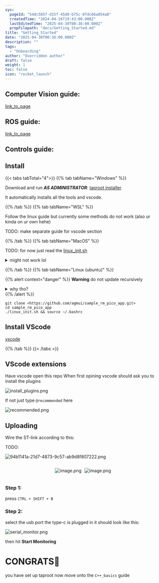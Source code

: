 ```yaml
---
sys:
  pageId: "54dc585f-d15f-45d0-b75c-8fdc66a854a8"
  createdTime: "2024-04-16T19:43:00.000Z"
  lastEditedTime: "2025-04-30T00:36:00.000Z"
  propFilepath: "docs/Getting_Started.md"
title: "Getting_Started"
date: "2025-04-30T00:36:00.000Z"
description: ""
tags:
  - "Onboarding"
author: "Overridden author"
draft: false
weight: 1
toc: false
icon: "rocket_launch"
---
```


## Computer Vision guide:

[link_to_page](86d45bc0-388b-4d26-8848-44f255f73d0e)

## ROS guide:

[link_to_page](3c76c1de-ec8f-46d6-8b0a-294005edc2d5)

## Controls guide:

## Install

{{< tabs tabTotal="4">}}
{{% tab tabName="Windows" %}}

Download and run _**AS ADMINISTRATOR**_: [taproot installer](https://github.com/Thornbots/TeachingFreshies/releases/tag/1.0)

It automatically installs all the tools and vscode.

{{% /tab %}}
{{% tab tabName="WSL" %}}

Follow the linux guide but currently some methods do not work (also ur kinda on ur own hehe)

TODO: make separate guide for vscode section

{{% /tab %}}
{{% tab tabName="MacOS" %}}

TODO: for now just read the [linux_init.sh](https://github.com/agmui/sample_rm_pico_app/blob/main/linux_init.sh)

<details>
<summary>might not work lol</summary>

`brew install libusb pkg-config`

Next install: [vscode](https://code.visualstudio.com/Download)

</details>

{{% /tab %}}
{{% tab tabName="Linux (ubuntu)" %}}

{{% alert context="danger" %}}
**Warning** do not update recursively
<details>
<summary>why tho?</summary>
There are some submodules that may go on for a while (like tinyusb) and I highly
recommend you don't need to get them.
If you want to see what submodules I update just look in `linux_init.sh`
</details>
{{% /alert %}}

```shell
git clone <https://github.com/agmui/sample_rm_pico_app.git>
cd sample_rm_pico_app
./linux_init.sh && source ~/.bashrc
```

## Install VScode

[vscode](https://code.visualstudio.com/Download)

{{% /tab %}}
{{< /tabs >}}

## VScode extensions

Have vscode open this repo
When first opining vscode should ask you to install the plugins

![install_plugins.png](https://prod-files-secure.s3.us-west-2.amazonaws.com/d518164a-d88e-44d1-a4ee-3adb3bd8bce0/89bd30f0-1825-4e77-867b-0a41ce370880/install_plugins.png?X-Amz-Algorithm=AWS4-HMAC-SHA256&X-Amz-Content-Sha256=UNSIGNED-PAYLOAD&X-Amz-Credential=ASIAZI2LB466T5KGIZXY%2F20250516%2Fus-west-2%2Fs3%2Faws4_request&X-Amz-Date=20250516T210725Z&X-Amz-Expires=3600&X-Amz-Security-Token=IQoJb3JpZ2luX2VjEJX%2F%2F%2F%2F%2F%2F%2F%2F%2F%2FwEaCXVzLXdlc3QtMiJGMEQCIFnNIA4OcwoBtsyIvhsLLJcXK4kWsXDMzHqBfjEAmtqIAiAl%2FjsIug6s666T6Zsx3V%2FUkBzWoIYDAOV7IJeQgX5ZMSr%2FAwhOEAAaDDYzNzQyMzE4MzgwNSIM%2F%2Fdl6KqPZlUrnF2tKtwDTfl4g91Te%2B5qrYn5qqSs1PfnC5sXPK5KkXaTBD%2Bphvyvils2xGKKOJixslAP1%2BH1oxE6XYYhQibv9OhmstR20Lb2RO45hewtUqwStIahH2g89s6jpxBSzzH%2Fs0Ce4cgYx8xgADcxJXlUPJoLU6ud%2FTZYGjUm2CIzMVFX3eufdz%2BgJTLQXqyZwRwtih8KK81DfhrCH%2BdAy4HxDWe4BSXgPOQ3sLPJy66Y8Npfd0JZjv2sKWVwa5njkMg1mxSHc1c0og6by7u2wUJh829ix2w15BhQl4RJN2rWZpJmGinYILuw3yWnkNVGNvMeqFhjbOVfGbJIoEL5oK1vnGKSx59dztTyGQhvV47jsW3cIdT442EJENx%2F9DsBYRx62cSlyjIOEIOIaLeKZbcmn4GvJKAWPrf4CkgI8Bbgrmv0z2dQQqJfOnkbZ%2BAXTOMbtVQ0626t1MDpBxHhc5N2G13wL6eU1JQbzJbhewn%2FYSGCuBx7CQayJJ%2BuQr%2BUhXDFtGAt4EP0t%2FZfCDjVFTFirc939zZv%2BHYmEKSiF9xgT0UItjVVX7KdDOg%2FisdgZQARok4itZ3Gcbee%2F5J%2Bz3xeV5tQnKl0YH0ekQfLh5oabOXkfCWN1mqYOFkypbsp8u%2BWqOcwp8SewQY6pgGhfDD%2FMvuFCB4TRHjY7%2Fc%2FeaIECsEIOATRcBNdsUyiMRXcdzaw40N95XIP1xBZi52rAAX4lG8SmeAymDCAUMBEXTmiC%2BSwcw6ew1wg4gSXyVYcHRsEefJAypQa11aHwcOmRFvNaGwLKVKrAbouTm5UtSuMt%2B5LD2%2F%2BA6YdUHOYJwl4Y5IFA%2F%2Bj3b8tJyHqA4NyL%2FMJzs7mFmnoMQpc3Fyz90dQk0Rp&X-Amz-Signature=4e526136cff2dd323f3ff7c4c64e87bfd8b933af677c5db7a3f354ae1256e38c&X-Amz-SignedHeaders=host&x-id=GetObject)

If not just type `@recommended` here  

![recommended.png](https://prod-files-secure.s3.us-west-2.amazonaws.com/d518164a-d88e-44d1-a4ee-3adb3bd8bce0/61e661e9-5d85-4dfc-be0d-8d2097a5e793/recommended.png?X-Amz-Algorithm=AWS4-HMAC-SHA256&X-Amz-Content-Sha256=UNSIGNED-PAYLOAD&X-Amz-Credential=ASIAZI2LB466T5KGIZXY%2F20250516%2Fus-west-2%2Fs3%2Faws4_request&X-Amz-Date=20250516T210725Z&X-Amz-Expires=3600&X-Amz-Security-Token=IQoJb3JpZ2luX2VjEJX%2F%2F%2F%2F%2F%2F%2F%2F%2F%2FwEaCXVzLXdlc3QtMiJGMEQCIFnNIA4OcwoBtsyIvhsLLJcXK4kWsXDMzHqBfjEAmtqIAiAl%2FjsIug6s666T6Zsx3V%2FUkBzWoIYDAOV7IJeQgX5ZMSr%2FAwhOEAAaDDYzNzQyMzE4MzgwNSIM%2F%2Fdl6KqPZlUrnF2tKtwDTfl4g91Te%2B5qrYn5qqSs1PfnC5sXPK5KkXaTBD%2Bphvyvils2xGKKOJixslAP1%2BH1oxE6XYYhQibv9OhmstR20Lb2RO45hewtUqwStIahH2g89s6jpxBSzzH%2Fs0Ce4cgYx8xgADcxJXlUPJoLU6ud%2FTZYGjUm2CIzMVFX3eufdz%2BgJTLQXqyZwRwtih8KK81DfhrCH%2BdAy4HxDWe4BSXgPOQ3sLPJy66Y8Npfd0JZjv2sKWVwa5njkMg1mxSHc1c0og6by7u2wUJh829ix2w15BhQl4RJN2rWZpJmGinYILuw3yWnkNVGNvMeqFhjbOVfGbJIoEL5oK1vnGKSx59dztTyGQhvV47jsW3cIdT442EJENx%2F9DsBYRx62cSlyjIOEIOIaLeKZbcmn4GvJKAWPrf4CkgI8Bbgrmv0z2dQQqJfOnkbZ%2BAXTOMbtVQ0626t1MDpBxHhc5N2G13wL6eU1JQbzJbhewn%2FYSGCuBx7CQayJJ%2BuQr%2BUhXDFtGAt4EP0t%2FZfCDjVFTFirc939zZv%2BHYmEKSiF9xgT0UItjVVX7KdDOg%2FisdgZQARok4itZ3Gcbee%2F5J%2Bz3xeV5tQnKl0YH0ekQfLh5oabOXkfCWN1mqYOFkypbsp8u%2BWqOcwp8SewQY6pgGhfDD%2FMvuFCB4TRHjY7%2Fc%2FeaIECsEIOATRcBNdsUyiMRXcdzaw40N95XIP1xBZi52rAAX4lG8SmeAymDCAUMBEXTmiC%2BSwcw6ew1wg4gSXyVYcHRsEefJAypQa11aHwcOmRFvNaGwLKVKrAbouTm5UtSuMt%2B5LD2%2F%2BA6YdUHOYJwl4Y5IFA%2F%2Bj3b8tJyHqA4NyL%2FMJzs7mFmnoMQpc3Fyz90dQk0Rp&X-Amz-Signature=8a993ea478eb400ee644f7667a19b25116cbc3ab8cb22019edff6462b362d46d&X-Amz-SignedHeaders=host&x-id=GetObject)

## Uploading

Wire the ST-link according to this:

TODO:

![94b1141a-21d7-4873-9c57-ab9d8f807222.png](https://prod-files-secure.s3.us-west-2.amazonaws.com/d518164a-d88e-44d1-a4ee-3adb3bd8bce0/e5fad17d-ab82-4300-9f4c-505ab4b1202c/94b1141a-21d7-4873-9c57-ab9d8f807222.png?X-Amz-Algorithm=AWS4-HMAC-SHA256&X-Amz-Content-Sha256=UNSIGNED-PAYLOAD&X-Amz-Credential=ASIAZI2LB466T5KGIZXY%2F20250516%2Fus-west-2%2Fs3%2Faws4_request&X-Amz-Date=20250516T210725Z&X-Amz-Expires=3600&X-Amz-Security-Token=IQoJb3JpZ2luX2VjEJX%2F%2F%2F%2F%2F%2F%2F%2F%2F%2FwEaCXVzLXdlc3QtMiJGMEQCIFnNIA4OcwoBtsyIvhsLLJcXK4kWsXDMzHqBfjEAmtqIAiAl%2FjsIug6s666T6Zsx3V%2FUkBzWoIYDAOV7IJeQgX5ZMSr%2FAwhOEAAaDDYzNzQyMzE4MzgwNSIM%2F%2Fdl6KqPZlUrnF2tKtwDTfl4g91Te%2B5qrYn5qqSs1PfnC5sXPK5KkXaTBD%2Bphvyvils2xGKKOJixslAP1%2BH1oxE6XYYhQibv9OhmstR20Lb2RO45hewtUqwStIahH2g89s6jpxBSzzH%2Fs0Ce4cgYx8xgADcxJXlUPJoLU6ud%2FTZYGjUm2CIzMVFX3eufdz%2BgJTLQXqyZwRwtih8KK81DfhrCH%2BdAy4HxDWe4BSXgPOQ3sLPJy66Y8Npfd0JZjv2sKWVwa5njkMg1mxSHc1c0og6by7u2wUJh829ix2w15BhQl4RJN2rWZpJmGinYILuw3yWnkNVGNvMeqFhjbOVfGbJIoEL5oK1vnGKSx59dztTyGQhvV47jsW3cIdT442EJENx%2F9DsBYRx62cSlyjIOEIOIaLeKZbcmn4GvJKAWPrf4CkgI8Bbgrmv0z2dQQqJfOnkbZ%2BAXTOMbtVQ0626t1MDpBxHhc5N2G13wL6eU1JQbzJbhewn%2FYSGCuBx7CQayJJ%2BuQr%2BUhXDFtGAt4EP0t%2FZfCDjVFTFirc939zZv%2BHYmEKSiF9xgT0UItjVVX7KdDOg%2FisdgZQARok4itZ3Gcbee%2F5J%2Bz3xeV5tQnKl0YH0ekQfLh5oabOXkfCWN1mqYOFkypbsp8u%2BWqOcwp8SewQY6pgGhfDD%2FMvuFCB4TRHjY7%2Fc%2FeaIECsEIOATRcBNdsUyiMRXcdzaw40N95XIP1xBZi52rAAX4lG8SmeAymDCAUMBEXTmiC%2BSwcw6ew1wg4gSXyVYcHRsEefJAypQa11aHwcOmRFvNaGwLKVKrAbouTm5UtSuMt%2B5LD2%2F%2BA6YdUHOYJwl4Y5IFA%2F%2Bj3b8tJyHqA4NyL%2FMJzs7mFmnoMQpc3Fyz90dQk0Rp&X-Amz-Signature=fafcd43c1a8f2cce1720fa718aebdc65381ea784443239407f952f828b3cd297&X-Amz-SignedHeaders=host&x-id=GetObject)

<div style="display: flex;flex-direction: row; column-gap:10px; max-width: 630px;justify-content: center;">
<div>

![image.png](https://prod-files-secure.s3.us-west-2.amazonaws.com/d518164a-d88e-44d1-a4ee-3adb3bd8bce0/210ecb78-1116-4d7b-b9b7-2292f66fa2c2/image.png?X-Amz-Algorithm=AWS4-HMAC-SHA256&X-Amz-Content-Sha256=UNSIGNED-PAYLOAD&X-Amz-Credential=ASIAZI2LB466YJHK5JBP%2F20250516%2Fus-west-2%2Fs3%2Faws4_request&X-Amz-Date=20250516T210728Z&X-Amz-Expires=3600&X-Amz-Security-Token=IQoJb3JpZ2luX2VjEJX%2F%2F%2F%2F%2F%2F%2F%2F%2F%2FwEaCXVzLXdlc3QtMiJIMEYCIQD%2BH5mq5rM1LUDE4PFSMirhasnjKe%2F5ELM0l9ZS5bBl3AIhAIXJ%2Bo7gfHH7vvxeov6fYHoPtv8p4Bn558oljlT5qPYWKv8DCE4QABoMNjM3NDIzMTgzODA1IgyWZe0bs6enD%2FlEluQq3AP2I1bv%2FwC%2BUdNhwFi9gV3kBouT4do%2B1KD11RSOAW8MYBTpAvTjkOgpl4eIoLPWH%2BVbvrYszUEno2H20JpHI1SCkt7xXr6x6QpOPhHqYRMDzz%2BiZAfO42XLWCmuM4RgwmryeUhSc9w%2BVWMrKY4qsdJfolgnAl4Cf19zLdGOzzOUVKYWFMDribRWKFXtpEKYyEfvSgpGGaFdJdo9OUIu1JXZ6GkcegCrRvElGYwavqNtHTW73ZWRh36QQY7vSzvab9ZfXXR0N%2F5hKIMa38w%2F51QgdvSXuYOxAW1T6Uz53t9TbL7h16rXlgbE60HE%2F%2FawZvYZR3aU1S0k8QJAssAUiV0cBycBNMksBr3xU1vHiW8lGCoHbL8sCw6G8zKo0He330M4MZFlsbLRNWcE0gT47JA98IDnEyfsas2rq7z94xFjt39X699N1xybKa7W7N8ws6gWE9IPOErdKpypuNGc5PGMJegYF9faT%2Fus34wMcpRwT0qyzJBaLuZiONzXiZTEZW4IOPamNCnjxjJHCESw3quyWnkLGu%2BmOYcDmEiT13ppLL2HqqQebH3UB%2FtLTwqzuP0TTh4xqBJd1OWlUGw%2BM4la6exRct%2BhNn46VYHIPPR6SSfnlpqr8PGqayDRyjCyxJ7BBjqkAciGLyQ0LA%2B7VplwKoKRSxhs8OHQ0OSSGNYa81UiTb1FqrqlCG4LdNbH5POeJwR3giAJGvU86kQEUICr5kFHf6ijAaf3IxmK%2FXGim%2BP40EraNgxzjiU3jMU3m%2F8eBpZPV1%2F3CVvx9pirpJjHSSNHG5ocHhBZvwPhEepN62imnXt%2BWhJZ8%2F%2BnOEiMvgS0jBZOE3Zqz7Uv4HgRRB1UsKC8Aee%2FgB7f&X-Amz-Signature=c30c21fd86fbaa82407b145edda77be068b1eb2564fc7ce0e1276c99e668ff4b&X-Amz-SignedHeaders=host&x-id=GetObject)

</div>
<div>

![image.png](https://prod-files-secure.s3.us-west-2.amazonaws.com/d518164a-d88e-44d1-a4ee-3adb3bd8bce0/33a0fd0f-8ca6-4a86-8e09-26e95ded1fff/image.png?X-Amz-Algorithm=AWS4-HMAC-SHA256&X-Amz-Content-Sha256=UNSIGNED-PAYLOAD&X-Amz-Credential=ASIAZI2LB466WP7LM3CQ%2F20250516%2Fus-west-2%2Fs3%2Faws4_request&X-Amz-Date=20250516T210729Z&X-Amz-Expires=3600&X-Amz-Security-Token=IQoJb3JpZ2luX2VjEJX%2F%2F%2F%2F%2F%2F%2F%2F%2F%2FwEaCXVzLXdlc3QtMiJGMEQCIG5piFQhhaePvDnxmJmOCAvYohsU8jKpR2MLJqmabN8YAiB%2B0nPJ6aLfYJJ8KaEhRe%2BGOsZJMJeBqXtbVUlPZhXiWSr%2FAwhOEAAaDDYzNzQyMzE4MzgwNSIMPHjGV2TJ6MfZO0gyKtwDfHQf9E5j6yHRsafKs2q%2FVbN0bTCmTqL8GtEawcdJt7uniL9U%2BH7mUbTp7Uap6vUzxAhwLhSLGQjYuZfWCT6%2Foyw5JM07LpwLqb9oB2q8PRhq7HmN%2BA0nI1tMOeVNChzOeqp2vfRPOpp92ifWhzmbXsCZPmv7uIYkvqbRjPxHRi%2BolDjQriSyFmYHMDLlIF3ETterMTX41AH%2BBcHJ9a7twgHE6wTVenuOezisFSb5zXpDkApGsbDxThALk%2FyVRuXgdK5eBT11InZm%2Fd5fmQvztaBwYEiHnpvoiTAR3Crl5athVTgyBUJE2hC7mDe6IaQ2X8akOH%2BRSkH9uxQlkQq6nFYJ6wQ3wNZNDvCEfDGmtKM1UF0LJIc%2BIt04uVJnNod%2F%2Bdy6jWlBWAQ5WIZU%2FtSxWuC%2FuRUFvxtRGM1%2F%2BMc6nJEqd20RExw7bUFktM4Mq2NS7JNolqhjJ2bXSFVOvy59MDLSQSifxALT8A4Tv9aLg121I2xUIoZeS2PZ7DXtNCe2h6NZvTwbRjmhddoJqWrD2W5up5Ai%2BVOeEbMGlEwKuCaLmyXv7x1p8sQ4bOkik1uAJN4zL497E2Yf9vThLi2XBunHCNSqUn0Shpc%2FYVbbXcxxKnuKFhzqFfX%2BHrcwvMSewQY6pgE1cYSFdffL0gBrVZtRBEv%2Fy2HGNPQ%2FcsyPtyEJYJ1JzgkNDWHu7bVir4YGoD0XZ215LQNIZtoGCkRgQPfN9NRdTP19SstqxM94%2BDzVTOo7uWeSeh63vEqMiwTervqbVIFmz45NprREjtL%2Fo0BvEqc7wgi0lpcN506fXFxmDfz3UEtBLmOLBNkyc4DTE5M4dl4Jr2qmjlNIK34S%2BSZy0vFDvbs1300T&X-Amz-Signature=a5c092b2cb8f4191ec79e0a02bf87a1a98663af4e4f2727b0e836c8d1fb62a32&X-Amz-SignedHeaders=host&x-id=GetObject)

</div>
</div>

### Step 1:

press `CTRL + SHIFT + B`

### Step 2:

select the usb port the type-c is plugged in it should look like this:

![serial_monitor.png](https://prod-files-secure.s3.us-west-2.amazonaws.com/d518164a-d88e-44d1-a4ee-3adb3bd8bce0/f03f4774-05d4-4393-b6a0-d5efb6d315ab/serial_monitor.png?X-Amz-Algorithm=AWS4-HMAC-SHA256&X-Amz-Content-Sha256=UNSIGNED-PAYLOAD&X-Amz-Credential=ASIAZI2LB466T5KGIZXY%2F20250516%2Fus-west-2%2Fs3%2Faws4_request&X-Amz-Date=20250516T210725Z&X-Amz-Expires=3600&X-Amz-Security-Token=IQoJb3JpZ2luX2VjEJX%2F%2F%2F%2F%2F%2F%2F%2F%2F%2FwEaCXVzLXdlc3QtMiJGMEQCIFnNIA4OcwoBtsyIvhsLLJcXK4kWsXDMzHqBfjEAmtqIAiAl%2FjsIug6s666T6Zsx3V%2FUkBzWoIYDAOV7IJeQgX5ZMSr%2FAwhOEAAaDDYzNzQyMzE4MzgwNSIM%2F%2Fdl6KqPZlUrnF2tKtwDTfl4g91Te%2B5qrYn5qqSs1PfnC5sXPK5KkXaTBD%2Bphvyvils2xGKKOJixslAP1%2BH1oxE6XYYhQibv9OhmstR20Lb2RO45hewtUqwStIahH2g89s6jpxBSzzH%2Fs0Ce4cgYx8xgADcxJXlUPJoLU6ud%2FTZYGjUm2CIzMVFX3eufdz%2BgJTLQXqyZwRwtih8KK81DfhrCH%2BdAy4HxDWe4BSXgPOQ3sLPJy66Y8Npfd0JZjv2sKWVwa5njkMg1mxSHc1c0og6by7u2wUJh829ix2w15BhQl4RJN2rWZpJmGinYILuw3yWnkNVGNvMeqFhjbOVfGbJIoEL5oK1vnGKSx59dztTyGQhvV47jsW3cIdT442EJENx%2F9DsBYRx62cSlyjIOEIOIaLeKZbcmn4GvJKAWPrf4CkgI8Bbgrmv0z2dQQqJfOnkbZ%2BAXTOMbtVQ0626t1MDpBxHhc5N2G13wL6eU1JQbzJbhewn%2FYSGCuBx7CQayJJ%2BuQr%2BUhXDFtGAt4EP0t%2FZfCDjVFTFirc939zZv%2BHYmEKSiF9xgT0UItjVVX7KdDOg%2FisdgZQARok4itZ3Gcbee%2F5J%2Bz3xeV5tQnKl0YH0ekQfLh5oabOXkfCWN1mqYOFkypbsp8u%2BWqOcwp8SewQY6pgGhfDD%2FMvuFCB4TRHjY7%2Fc%2FeaIECsEIOATRcBNdsUyiMRXcdzaw40N95XIP1xBZi52rAAX4lG8SmeAymDCAUMBEXTmiC%2BSwcw6ew1wg4gSXyVYcHRsEefJAypQa11aHwcOmRFvNaGwLKVKrAbouTm5UtSuMt%2B5LD2%2F%2BA6YdUHOYJwl4Y5IFA%2F%2Bj3b8tJyHqA4NyL%2FMJzs7mFmnoMQpc3Fyz90dQk0Rp&X-Amz-Signature=5bac86a2c6275cf9af58e4d42c5b1d1d36c0a62d25964e4bd0833705a49ed37c&X-Amz-SignedHeaders=host&x-id=GetObject)

then hit **Start Monitoring**

# CONGRATS🎉

you have set up taproot now move onto the `C++_basics` guide
